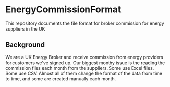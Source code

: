 # EnergyCommissionFormat
This repository documents the file format for broker commission for energy suppliers in the UK

## Background

We are a UK Energy Broker and receive commission from energy providers for customers we've signed up. Our biggest
monthy issue is the reading the commission files each month from the suppliers. Some use Excel files. Some use CSV.
Almost all of them change the format of the data from time to time, and some are created manually each month.


